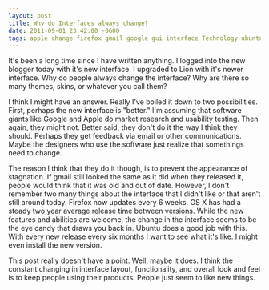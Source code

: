```yaml
---
layout: post
title: Why do Interfaces always change?
date: 2011-09-01 23:42:00 -0600
tags: apple change firefox gmail google gui interface Technology ubuntu ui
---
```

It's been a long time since I have written anything. I logged into the new blogger today with it's new interface. I upgraded to Lion with it's newer interface. Why do people always change the interface? Why are there so many themes, skins, or whatever you call them?

I think I might have an answer. Really I've boiled it down to two possibilities. First, perhaps the new interface is "better." I'm assuming that software giants like Google and Apple do market research and usability testing. Then again, they might not. Better said, they don't do it the way I think they should. Perhaps they get feedback via email or other communications. Maybe the designers who use the software just realize that somethings need to change.

The reason I think that they do it though, is to prevent the appearance of stagnation. If gmail still looked the same as it did when they released it, people would think that it was old and out of date. However, I don't remember two many things about the interface that I didn't like or that aren't still around today. Firefox now updates every 6 weeks. OS X has had a steady two year average release time between versions. While the new features and abilities are welcome, the change in the interface seems to be the eye candy that draws you back in. Ubuntu does a good job with this. With every new release every six months I want to see what it's like. I might even install the new version.

This post really doesn't have a point. Well, maybe it does. I think the constant changing in interface layout, functionality, and overall look and feel is to keep people using their products. People just seem to like new things.
